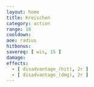 ```yaml
---
layout: home
title: Kreischen
category: action
range: 10
cooldown:
aoe: radius
hitbonus: 
savereq: [ wis, 15 ]
damage:
effects:
  - [ disadvantage_(hit), 2r ]
  - [ disadvantage_(dmg), 2r ]
---
```

